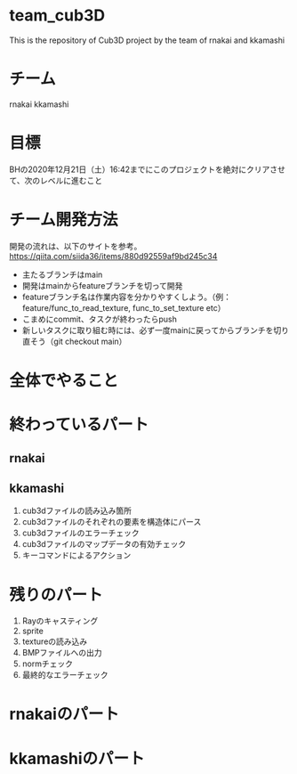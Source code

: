 # team_cub3D
This is the repository of Cub3D project by the team of rnakai and kkamashi

# チーム
rnakai kkamashi

# 目標
BHの2020年12月21日（土）16:42までにこのプロジェクトを絶対にクリアさせて、次のレベルに進むこと

# チーム開発方法
開発の流れは、以下のサイトを参考。
https://qiita.com/siida36/items/880d92559af9bd245c34

- 主たるブランチはmain
- 開発はmainからfeatureブランチを切って開発
- featureブランチ名は作業内容を分かりやすくしよう。（例：feature/func_to_read_texture, func_to_set_texture etc）
- こまめにcommit、タスクが終わったらpush
- 新しいタスクに取り組む時には、必ず一度mainに戻ってからブランチを切り直そう（git checkout main）

# 全体でやること


# 終わっているパート
## rnakai

## kkamashi
1. cub3dファイルの読み込み箇所
2. cub3dファイルのそれぞれの要素を構造体にパース
3. cub3dファイルのエラーチェック
4. cub3dファイルのマップデータの有効チェック
5. キーコマンドによるアクション

# 残りのパート

1. Rayのキャスティング
2. sprite
3. textureの読み込み
4. BMPファイルへの出力
5. normチェック
6. 最終的なエラーチェック

# rnakaiのパート

# kkamashiのパート
